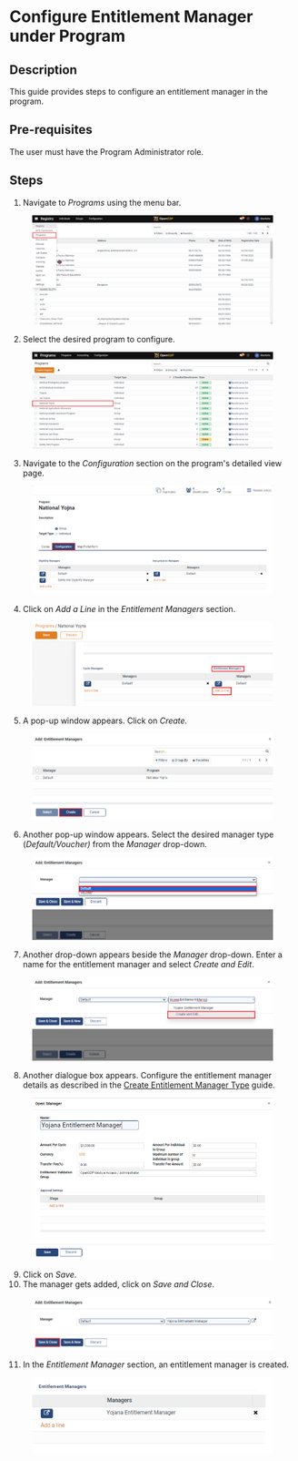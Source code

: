 # Configure Entitlement Manager under Program

## Description

This guide provides steps to configure an entitlement manager in the program.

## Pre-requisites

The user must have the Program Administrator role.

## Steps

1. Navigate to _Programs_ using the menu bar.

<figure><img src="../../.gitbook/assets/home-page-openg2p.png" alt=""><figcaption></figcaption></figure>

2. Select the desired program to configure.

<figure><img src="../../.gitbook/assets/all-programs-openg2p (3).png" alt=""><figcaption></figcaption></figure>

3. Navigate to the _Configuration_ section on the program's detailed view page.

<figure><img src="../../.gitbook/assets/configure-entitlement-voucher-configuration (3).png" alt=""><figcaption></figcaption></figure>

4. Click on _Add a Line_ in the _Entitlement Managers_ section.

<figure><img src="../../.gitbook/assets/entitlement-manager-addline.png" alt=""><figcaption></figcaption></figure>

5. A pop-up window appears. Click on _Create._

<figure><img src="../../.gitbook/assets/configure-entitlement-voucher-popup (1).png" alt=""><figcaption></figcaption></figure>

6. Another pop-up window appears. Select the desired manager type (_Default/Voucher)_ from the _Manager_ drop-down.

<figure><img src="../../.gitbook/assets/entitlement-manager-default (4).png" alt=""><figcaption></figcaption></figure>

7. Another drop-down appears beside the _Manager_ drop-down. Enter a name for the entitlement manager and select _Create and Edit_.

<figure><img src="../../.gitbook/assets/created-and-edit-entitlement-manager.png" alt=""><figcaption></figcaption></figure>

8. Another dialogue box appears. Configure the entitlement manager details as described in the [Create Entitlement Manager Type](create-entitlement-manager-type/) guide.&#x20;

<figure><img src="../../.gitbook/assets/default-entitlement-manager.png" alt=""><figcaption></figcaption></figure>

9. Click on _Save_.
10. The manager gets added, click on _Save and Close_.

<figure><img src="../../.gitbook/assets/entitlemet-manager-save-close.png" alt=""><figcaption></figcaption></figure>

11. In the _Entitlement Manager_ section, an entitlement manager is created.

<figure><img src="../../.gitbook/assets/entitlement-manafer-saved.png" alt=""><figcaption></figcaption></figure>
